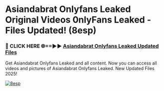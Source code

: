 # Asiandabrat Onlyfans Leaked Original Videos 0nlyFans Leaked - Files Updated! (8esp)

<h3>🔴 CLICK HERE 🌐==►► <a href="https://tinyurl.com/2wckxsce" rel="nofollow">Asiandabrat Onlyfans Leaked Updated Files</a></h3>

Get Asiandabrat Onlyfans Leaked and all content. Now you can access all videos and pictures of Asiandabrat Onlyfans Leaked. New Updated Files 2025!

[![8esp](https://i.imgur.com/AFduVYN.gif)](https://tinyurl.com/2wckxsce)
